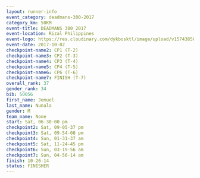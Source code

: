 ```yaml
---
layout: runner-info 
event_category: deadmans-300-2017 
category_km: 50KM 
event-title: DEADMANS 300 2017 
event-location: Rizal Philippines 
event-logo: https://res.cloudinary.com/dykbosktl/image/upload/v1574385898/Logo/2017-DM300-Logo_ljecaw.jpg 
event-date: 2017-10-02 
checkpoint-name2: CP1 (T-2) 
checkpoint-name3: CP2 (T-3) 
checkpoint-name4: CP3 (T-4) 
checkpoint-name5: CP4 (T-5) 
checkpoint-name6: CP6 (T-6) 
checkpoint-name7: FINISH (T-7) 
overall_rank: 37
gender_rank: 34
bib: 50056
first_name: Jemuel
last_name: Nunala
gender: M
team_name: None
start: Sat, 06-30-00 pm
checkpoint2: Sat, 09-05-37 pm
checkpoint3: Sat, 09-54-08 pm
checkpoint4: Sun, 01-31-37 am
checkpoint5: Sat, 11-24-45 pm
checkpoint6: Sun, 03-19-56 am
checkpoint7: Sun, 04-56-14 am
finish: 10-26-14
status: FINISHER
---
```

